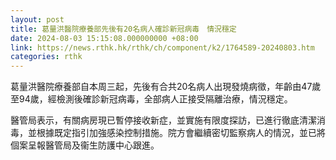 ```yaml
---
layout: post
title: 葛量洪醫院療養部先後有20名病人確診新冠病毒　情況穩定
date: 2024-08-03 15:15:08.000000000 +08:00
link: https://news.rthk.hk/rthk/ch/component/k2/1764589-20240803.htm
categories: rthk
---
```


葛量洪醫院療養部自本周三起，先後有合共20名病人出現發燒病徵，年齡由47歲至94歲，經檢測後確診新冠病毒，全部病人正接受隔離治療，情況穩定。

醫管局表示，有關病房現已暫停接收新症，並實施有限度探訪，已進行徹底清潔消毒，並根據既定指引加強感染控制措施。院方會繼續密切監察病人的情況，並已將個案呈報醫管局及衞生防護中心跟進。

